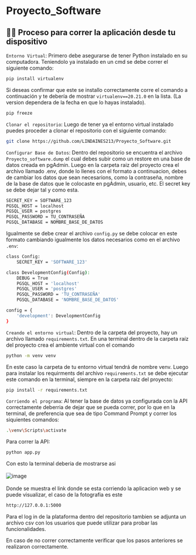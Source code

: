 # Proyecto_Software

## 👩‍💻 Proceso para correr la aplicación desde tu dispositivo

`Entorno Virtual`: Primero debe asegurarse de tener Python instalado en su computadora. Teniendolo ya instalado en un cmd se debe correr el siguiente comando:
```bash
pip install virtualenv
```
Si deseas confirmar que este se installo correctamente corre el comando a continuación y te debería de mostrar `virtualenv==20.21.0` en la lista. (La version dependera de la fecha en que lo hayas instalado).
```bash
pip freeze
```
`Clonar el repositorio`: Luego de tener ya el entorno virtual instalado puedes proceder a clonar el repositorio con el siguiente comando:
```bash
git clone https://github.com/LINDAINES213/Proyecto_Software.git
``` 
`Configurar Base de Datos`: Dentro del repositorio se encuentra el archivo `Proyecto_software.dump` el cual debes subir como un restore en una base de datos creada en pgAdmin. Luego en la carpeta raiz del proyecto crea el archivo llamado .env, donde lo llenes con el formato a continuacion, debes de cambiar los datos que sean necesarions, como la contraseña, nombre de la base de datos que le colocaste en pgAdmin, usuario, etc. El secret key se debe dejar tal y como esta.
```bash
SECRET_KEY = SOFTWARE_123
PGSQL_HOST = localhost
PGSQL_USER = postgres
PGSQL_PASSWORD = TU_CONTRASEÑA
PGSQL_DATABASE = NOMBRE_BASE_DE_DATOS
```
Igualmente se debe crear el archivo `config.py` se debe colocar en este formato cambiando igualmente los datos necesarios como en el archivo `.env`:
```bash
class Config:
    SECRET_KEY = 'SOFTWARE_123'

class DevelopmentConfig(Config):
    DEBUG = True
    PGSQL_HOST = 'localhost'
    PGSQL_USER = 'postgres'
    PGSQL_PASSWORD = 'TU_CONTRASEÑA'
    PGSQL_DATABASE = 'NOMBRE_BASE_DE_DATOS'

config = {
    'development': DevelopmentConfig
}
```
`Creando el entorno virtual`: Dentro de la carpeta del proyecto, hay un archivo llamado `requirements.txt`. En una terminal dentro de la carpeta raíz del proyecto crea el ambiente virtual con el comando
```bash
python -m venv venv 
```
En este caso la carpeta de tu entorno virtual tendrá de nombre venv. Luego para instalar los requirments del archivo `requirements.txt` se debe ejecutar este comando en la terminal, siempre en la carpeta raíz del proyecto:
```bash  
pip install -r requirements.txt
```
`Corriendo el programa`: Al tener la base de datos ya configurada con la API correctamente deberria de dejar que se pueda correr, por lo que en la terminal, de preferencia que sea de tipo Command Prompt y correr los siquientes comandos:
```bash
.\venv\Scripts\activate
```
Para correr la API:
```bash
python app.py 
```
Con esto la terminal deberia de mostrarse asi <br><br>
![image](https://github.com/LINDAINES213/Proyecto_Software/assets/77686175/90c7468e-4415-4287-8787-a63b33ce8faa)
<br><br>
Donde se muestra el link donde se esta corriendo la aplicacion web y se puede visualizar, el caso de la fotografia es este
```bash
http://127.0.0.1:5000
```
Para el log in de la plataforma dentro del repositorio tambien se adjunta un archivo csv con los usuarios que puede utilizar para probar las funcionalidades.

En caso de no correr correctamente verificar que los pasos anteriores se realizaron correctamente.
